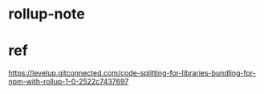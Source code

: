 # rollup-note

# ref
https://levelup.gitconnected.com/code-splitting-for-libraries-bundling-for-npm-with-rollup-1-0-2522c7437697
